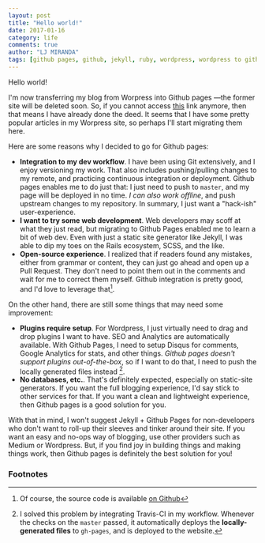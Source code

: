 ```yaml
---
layout: post
title: "Hello world!"
date: 2017-01-16
category: life
comments: true
author: "LJ MIRANDA"
tags: [github pages, github, jekyll, ruby, wordpress, wordpress to github pages]
---
```


Hello world! 

I'm now transferring my blog from Worpress into Github pages &mdash;the former
site will be deleted soon. So, if you cannot access
[this](https://ljvmiranda.wordpress.com) link anymore, then that means I have
already done the deed. It seems that I have some pretty popular articles in my
Worpress site, so perhaps I'll start migrating them here.

Here are some reasons why I decided to go for Github pages:

- **Integration to my dev workflow**. I have been using Git extensively, and I
    enjoy versioning my work. That also includes pushing/pulling changes to my
    remote, and practicing continuous integration or deployment. Github pages
    enables me to do just that: I just need to push to `master`, and my page
    will be deployed in no time. *I can also work offline*, and push upstream
    changes to my repository. In summary, I just want a "hack-ish" user-experience.
- **I want to try some web development**. Web developers may scoff at what they
    just read, but migrating to Github Pages enabled me to learn a bit of web
    dev. Even with just a static site generator like Jekyll, I was able to dip
    my toes on the Rails ecosystem, SCSS, and the like.
- **Open-source experience**. I realized that if readers found any mistakes,
    either from grammar or content, they can just go ahead and open up a Pull Request. 
    They don't need to point them out in the comments and wait for me to
    correct them myself. Github integration is pretty good, and I'd love to
    leverage that[^1].

On the other hand, there are still some things that may need some improvement:

- **Plugins require setup**. For Wordpress, I just virtually need to
    drag and drop plugins I want to have. SEO and Analytics are automatically
    available. With Github Pages, I need to setup Disqus for comments, Google 
    Analytics for stats, and other things. *Github pages doesn't support
    plugins out-of-the-box*, so if I want to do that, I need to push the
    locally generated files instead [^2].
- **No databases, etc.**. That's definitely expected, especially on static-site
    generators. If you want the full blogging experience, I'd say stick to
    other services for that. If you want a clean and lightweight experience,
    then Github pages is a good solution for you.

With that in mind, I won't suggest Jekyll + Github Pages for non-developers who
don't want to roll-up their sleeves and tinker around their site. If you want
an easy and no-ops way of blogging, use other providers such as Medium or
Wordpress. But, if you find joy in building things and making things work, then
Github pages is definitely the best solution for you!

### Footnotes
[^1]: Of course, the source code is available [on Github](https://github.com/ljvmiranda921/ljvmiranda921.github.io)
[^2]: I solved this problem by integrating Travis-CI in my workflow. Whenever the checks on the `master` passed, it automatically deploys the **locally-generated files** to `gh-pages`, and is deployed to the website.
